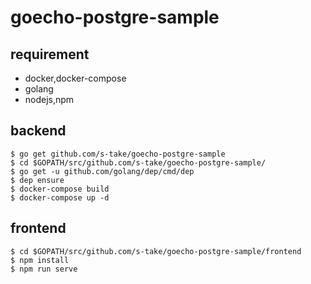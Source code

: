 # goecho-postgre-sample

## requirement

- docker,docker-compose
- golang
- nodejs,npm

## backend

```
$ go get github.com/s-take/goecho-postgre-sample
$ cd $GOPATH/src/github.com/s-take/goecho-postgre-sample/
$ go get -u github.com/golang/dep/cmd/dep
$ dep ensure
$ docker-compose build
$ docker-compose up -d
```

## frontend

```
$ cd $GOPATH/src/github.com/s-take/goecho-postgre-sample/frontend
$ npm install
$ npm run serve
```

